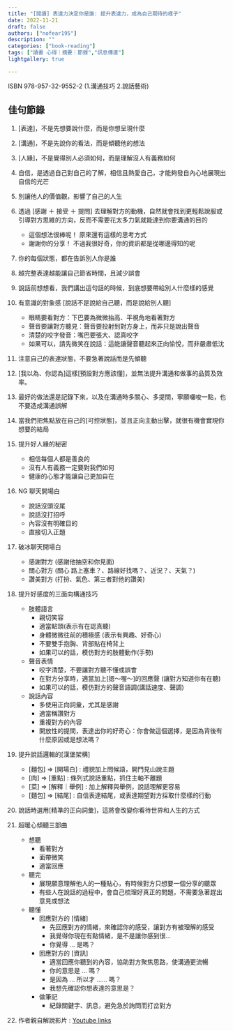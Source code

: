 ```yaml
---
title: "[閱讀] 表達力決定你是誰: 提升表達力，成為自己期待的樣子"
date: 2022-11-21
draft: false
authors: ["nofear195"]
description: ""
categories: ["book-reading"]
tags: ["讀書 心得｜摘要｜節錄","訊息傳達"]
lightgallery: true

---
```


ISBN 978-957-32-9552-2 (1.溝通技巧 2.說話藝術)
<!--more-->

## 佳句節錄

1. [表達]，不是先想要說什麼，而是你想呈現什麼
2. [溝通]，不是先說你的看法，而是傾聽他的想法
3. [人緣]，不是覺得別人必須如何，而是理解沒人有義務如何
4. 自信，是透過自己對自己的了解，相信且熱愛自己，才能夠發自內心地展現出自信的光芒
5. 別讓他人的價值觀，影響了自己的人生
6. 透過 [感謝 ＋ 接受 ＋ 提問] 去理解對方的動機，自然就會找到更輕鬆說服或引導對方思維的方向，反而不需要花太多力氣就能達到你要溝通的目的
   - 這個想法很棒呢！ 原來還有這樣的思考方式
   - 謝謝你的分享！ 不過我很好奇，你的資訊都是從哪邊得知的呢
7. 你的每個狀態，都在告訴別人你是誰
8. 越完整表達越能讓自己節省時間，且減少誤會
9. 說話前想想看，我們講出這句話的時候，到底想要帶給別人什麼樣的感覺
10. 有意識的對象感 [說話不是說給自己聽，而是說給別人聽]
    - 眼睛要看對方：下巴要為微微抬高、平視角地看著對方
    - 聲音要讓對方聽見：聲音要投射到對方身上，而非只是說出聲音
    - 清楚的咬字發音：嘴巴要張大、認真咬字
    - 如果可以，請先微笑在說話：這能讓聲音聽起來正向愉悅，而非嚴肅低沈
11. 注意自己的表達狀態，不要急著說話而是先傾聽
12. [我以為、你認為]這樣[預設對方應該懂]，並無法提升溝通和做事的品質及效率。
13. 最好的做法還是記錄下來，以及在溝通時多關心、多提問，寧願囉唆一點，也不要造成溝通誤解
14. 當我們把焦點放在自己的[可控狀態]，並且正向主動出擊，就很有機會實現你想要的結局
15. 提升好人緣的秘密
    - 相信每個人都是善良的
    - 沒有人有義務一定要對我們如何
    - 健康的心態才能讓自己更加自在
16. NG 聊天開場白
    - 說話沒頭沒尾
    - 說話沒打招呼
    - 內容沒有明確目的
    - 直接切入正題
17. 破冰聊天開場白
    - 感謝對方 (感謝他抽空和你見面)
    - 關心對方 (關心 路上塞車？、路線好找嗎？、近況？、天氣？)
    - 讚美對方 (打扮、氣色、第三者對他的讚美)
18. 提升好感度的三面向構通技巧
    - 肢體語言
        - 親切笑容
        - 適當點頭(表示有在認真聽)
        - 身體微微往前的積極感 (表示有興趣、好奇心)
        - 不要雙手抱胸、背部貼在椅背上
        - 如果可以的話，模仿對方的肢體動作(手勢)
    - 聲音表情
        - 咬字清楚，不要讓對方聽不懂或誤會
        - 在對方分享時，適當加上[摁～喔～]的回應聲 (讓對方知道你有在聽)
        - 如果可以的話，模仿對方的聲音語調(講話速度、聲調)
    - 說話內容
        - 多使用正向詞彙，尤其是感謝
        - 適當稱讚對方
        - 重複對方的內容
        - 開放性的提問，表達出你的好奇心：你會做這個選擇，是因為背後有什麼原因或是想法嗎？
19. 提升說話邏輯的[漢堡架構]
    - [麵包] => [開場白] : 禮貌加上問候語，開門見山說主題
    - [肉] => [重點] : 條列式說話重點，抓住主軸不離題
    - [菜] => [解釋｜舉例] : 加上解釋與舉例，說話理解更容易
    - [麵包] => [結尾] : 自信表達結尾，或表達期望對方採取什麼樣的行動
20. 說話時選用[精準的正向詞彙]，這將會改變你看待世界和人生的方式
21. 超暖心傾聽三部曲
    - 想聽
        - 看著對方
        - 面帶微笑
        - 適當回應
    - 聽完
        - 展現願意理解他人的一種貼心，有時候對方只想要一個分享的聽眾
        - 有些人在說話的過程中，會自己梳理好真正的問題，不需要急著趕出意見或想法
    - 聽懂
        - 回應對方的 [情緒] 
            - 先回應對方的情緒，來確認你的感受，讓對方有被理解的感受
            - 我覺得你現在有點情緒，是不是讓你感到很...
            - 你覺得 ... 是嗎？
        - 回應對方的 [資訊] 
            - 適當回應你聽到的內容，協助對方聚焦思路，使溝通更流暢
            - 你的意思是 ... 嗎？
            - 是因為 ... 所以才 ...... 嗎？
            - 我想先確認你想表達的意思是？
        - 做筆記
            - 紀錄關鍵字、訊息，避免急於詢問而打岔對方

22. 作者親自解說影片 : [Youtube links](https://www.youtube.com/playlist?list=PLacw7ZlSTksamyqYN7cw8b5JOSBzclx2q)